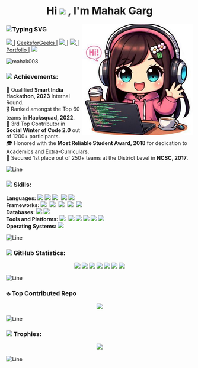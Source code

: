 <h1 align="center">
  Hi 
  <img src="https://raw.githubusercontent.com/MartinHeinz/MartinHeinz/master/wave.gif" width="30px">
  , I'm Mahak Garg <br />
</h1>

<img src="img.jpeg" min-width="300px" max-width="300px" width="300px" align="right"> 

<h3>
  <img src="https://readme-typing-svg.demolab.com?font=Fira+Code&color=ff8096&size=24&center=true&vCenter=true&width=435&lines=MCA+Student;Tech+Enthusiast;Frontend+Developer;Open+Source+Contributor;Loves+to+Learn+New+Things" alt="Typing SVG" />
</h3>

<p>
  
  <a href="https://www.linkedin.com/in/mahakgarg/">
    <img src="https://img.shields.io/badge/LinkedIn-%230077B5.svg?logo=linkedin&logoColor=white&style=for-the-badge" />
  </a> |
  <a href="https://www.geeksforgeeks.org/user/mahak_garg/">
    GeeksforGeeks
  </a> |
  <a href="https://www.hackerrank.com/profile/mahakgarg8002">
    <img src="https://img.shields.io/badge/-Hackerrank-2EC866?style=for-the-badge&logo=HackerRank&logoColor=white" />
  </a> |
  <a href="https://leetcode.com/u/Mahak80/">
    <img src="https://img.shields.io/badge/-LeetCode-FFA116?style=for-the-badge&logo=LeetCode&logoColor=white" />
  </a> |
  <a href="https://mahakgarg.vercel.app/">
    Portfolio
  </a> |
  <a href="mailto:garg02mahak@gmail.com">
    <img src="https://img.shields.io/badge/Gmail-D14836?style=for-the-badge&logo=gmail&logoColor=white">
  </a>
</p> 

<p>
  <img src="https://komarev.com/ghpvc/?username=mahak008&label=Profile%20views&color=0e75b6&style=flat" alt="mahak008"> 
</p>


<h3>
  <img src="https://media4.giphy.com/media/qXp82ZL3eZbbTUrLyy/giphy.webp?cid=790b76111ilwevdelym970yv1nehqljd5lary751bukk5kcj&ep=v1_stickers_search&rid=giphy.webp&ct=s" width ="25">
  Achievements: 
</h3>
🏅 Qualified <b>Smart India Hackathon, 2023</b> Internal Round. <br />
🎖️ Ranked amongst the Top 60 teams in <b>Hacksquad, 2022</b>. <br />
🥉 3rd Top Contributor in <b>Social Winter of Code 2.0</b> out of 1200+ participants. <br />
🎓 Honored with the <b>Most Reliable Student Award, 2018</b> for dedication to Academics and Extra-Curriculars. <br />
🥇 Secured 1st place out of 250+ teams at the District Level in <b>NCSC, 2017</b>. <br />

![Line](https://user-images.githubusercontent.com/85225156/171937799-8fc9e255-9889-4642-9c92-6df85fb86e82.gif)

<h3>
  <img src="https://media2.giphy.com/media/QssGEmpkyEOhBCb7e1/giphy.gif?cid=ecf05e47a0n3gi1bfqntqmob8g9aid1oyj2wr3ds3mg700bl&rid=giphy.gif" width ="25">
  Skills:
</h3>

**Languages:**
<img src="https://img.shields.io/badge/-HTML5-DE5934?logo=HTML5&logoColor=white&style=flat">
<img src="https://img.shields.io/badge/-CSS3-2275B2?logo=CSS3&logoColor=white&style=flat">
<img src="https://img.shields.io/badge/-Javascript-F7DF1E?logo=javascript&logoColor=black&style=flat"> 
<img src="https://img.shields.io/badge/c++-%2300599C.svg?style=for-the-badge&logo=c%2B%2B&logoColor=white">
<img src="https://img.shields.io/badge/-Java-007396?logo=java&logoColor=white&style=flat">
<br>
**Frameworks:**
<img src="https://img.shields.io/badge/-Bootstrap-7952B3?logo=bootstrap&logoColor=white&style=flat"> 
<img src="https://img.shields.io/badge/-Tailwind%20CSS-06B6D4?logo=tailwind-css&logoColor=white&style=flat"> 
<img src="https://img.shields.io/badge/-React-61DAFB?logo=react&logoColor=black&style=flat"> 
<img src="https://img.shields.io/badge/-Node.js-339933?logo=node.js&logoColor=white&style=flat"> 
<img src="https://img.shields.io/badge/-Express-000000?logo=express&logoColor=white&style=flat"> 
<br>
**Databases:**
<img src="https://img.shields.io/badge/-Mysql-DC8F0F?logo=Mysql&logoColor=white&style=flat">
<img src="https://img.shields.io/badge/-MongoDB-47A248?logo=mongodb&logoColor=white&style=flat"> 
<br>
**Tools and Platforms:**
<img src="https://img.shields.io/badge/-Visual%20Studio%20Code-25AEF4?logo=visualstudio&logoColor=white&style=flat"> 
<img src="https://img.shields.io/badge/github-%2324292e.svg?&style=for-the-badge&logo=github&logoColor=white"/>
<img src="https://img.shields.io/badge/-Git-orange?logo=Git&logoColor=white&style=flat">
<img src="https://img.shields.io/badge/Vercel-000000?style=for-the-badge&logo=vercel&logoColor=white">
<img src="https://img.shields.io/badge/Render-46E3B7?style=for-the-badge&logo=render&logoColor=white">
<img src="https://img.shields.io/badge/-Canva-00C4CC?logo=canva&logoColor=white&style=flat"> 
<br>
**Operating Systems:**
<img src="https://img.shields.io/badge/-Windows-0F7BCF?logo=Windows&logoColor=white&style=flat">

![Line](https://user-images.githubusercontent.com/85225156/171937799-8fc9e255-9889-4642-9c92-6df85fb86e82.gif)

<h3>
  <img src="https://media.giphy.com/media/iY8CRBdQXODJSCERIr/giphy.gif" width="35">
  GitHub Statistics:
</h3>

<p align="center"> 
  <img height="158em" src="https://github-profile-summary-cards.vercel.app/api/cards/profile-details?username=Mahak008&theme=radical">
  <img height="158em" src="https://github-profile-summary-cards.vercel.app/api/cards/stats?username=Mahak008&theme=radical">
  <img height="160em" src="https://github-readme-stats.vercel.app/api/top-langs?username=mahak008&show_icons=true&locale=en&layout=compact&theme=radical">
  <img height="160em" src="https://github-profile-summary-cards.vercel.app/api/cards/most-commit-language?username=Mahak008&theme=radical">
  <img height="160em" src="https://github-profile-summary-cards.vercel.app/api/cards/productive-time?username=Mahak008&theme=radical&utcOffset=8">
  <img height="169em" src="https://github-readme-stats.vercel.app/api?username=Mahak008&theme=radical&hide_border=false&include_all_commits=false&count_private=false">
  <img height="169em" src="https://github-readme-streak-stats.herokuapp.com/?user=Mahak008&theme=radical">
</p>

![Line](https://user-images.githubusercontent.com/85225156/171937799-8fc9e255-9889-4642-9c92-6df85fb86e82.gif)

<h3>🔝 Top Contributed Repo</h3> 
<div align="center">
  <img src="https://github-contributor-stats.vercel.app/api?username=Mahak008&limit=5&theme=radical&combine_all_yearly_contributions=true" /> 
</div>

![Line](https://user-images.githubusercontent.com/85225156/171937799-8fc9e255-9889-4642-9c92-6df85fb86e82.gif)

<h3>
  <img src="https://media1.giphy.com/media/zjPuT0erGMWONFdxEl/giphy.webp?cid=790b761169az0s1xtjju2li4mf54jsx7jbkye98hmq9pvue4&ep=v1_stickers_search&rid=giphy.webp&ct=s" width="40" style="margib-top:"-5px"">
  Trophies: 
</h3>
<div align="center">
  <img src="https://github-trophies.vercel.app/?username=Mahak008&theme=radical&no-frame=false&no-bg=false&margin-w=4">
</div>

![Line](https://user-images.githubusercontent.com/85225156/171937799-8fc9e255-9889-4642-9c92-6df85fb86e82.gif)
